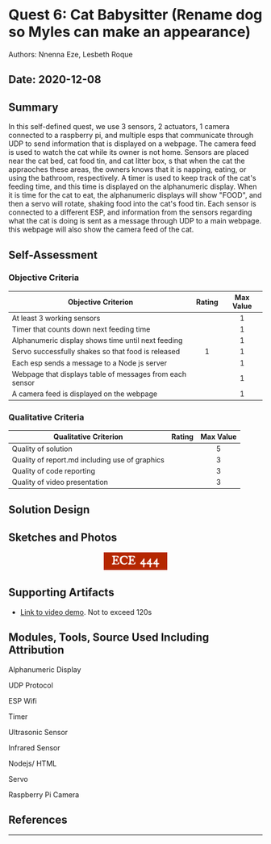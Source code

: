 # Quest 6: Cat Babysitter (Rename dog so Myles can make an appearance)
Authors: Nnenna Eze, Lesbeth Roque

Date: 2020-12-08
-----

## Summary
In this self-defined quest, we use 3 sensors, 2 actuators, 1 camera connected to a raspberry pi, and multiple esps that communicate through UDP to send information that is displayed on a webpage. The camera feed is used to watch the cat while its owner is not home. Sensors are placed near the cat bed, cat food tin, and cat litter box, s that when the cat the appraoches these areas, the owners knows that it is napping, eating, or using the bathroom, respectively. A timer is used to keep track of the cat's feeding time, and this time is displayed on the alphanumeric display. When it is time for the cat to eat, the alphanumeric displays will show "FOOD", and then a servo will rotate, shaking food into the cat's food tin. Each sensor is connected to a different ESP, and information from the sensors regarding what the cat is doing is sent as a message through UDP to a main webpage. this webpage will also show the camera feed of the cat.

## Self-Assessment

### Objective Criteria

| Objective Criterion | Rating | Max Value  | 
|---------------------------------------------|:-----------:|:---------:|
| At least 3 working sensors |  |  1     | 
| Timer that counts down next feeding time |  |  1     | 
| Alphanumeric display shows time until next feeding |  |  1     | 
| Servo successfully shakes so that food is released | 1 |  1     | 
| Each esp sends a message to a Node js server |  |  1     | 
| Webpage that displays table of messages from each sensor |  |  1     | 
| A camera feed is displayed on the webpage |  |  1     | 



### Qualitative Criteria

| Qualitative Criterion | Rating | Max Value  | 
|---------------------------------------------|:-----------:|:---------:|
| Quality of solution |  |  5     | 
| Quality of report.md including use of graphics |  |  3     | 
| Quality of code reporting |  |  3     | 
| Quality of video presentation |  |  3     | 


## Solution Design



## Sketches and Photos
<center><img src="./images/ece444.png" width="25%" /></center>  
<center> </center>


## Supporting Artifacts
- [Link to video demo](). Not to exceed 120s


## Modules, Tools, Source Used Including Attribution
Alphanumeric Display

UDP Protocol

ESP Wifi

Timer

Ultrasonic Sensor

Infrared Sensor

Nodejs/ HTML

Servo

Raspberry Pi Camera

## References

-----


